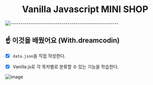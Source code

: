 <h1  align="center">Vanilla Javascript MINI SHOP</h1>

![-----------------------------------------------------](https://raw.githubusercontent.com/andreasbm/readme/master/assets/lines/rainbow.png)


## ☝️ 이것을 배웠어요 (With.dreamcodin)
- [X] `data.json`을 직접 작성한다.  <br/>
- [X] Vanilla js로 각 목차별로 분류할 수 있는 기능을 학습한다. 


![image](https://user-images.githubusercontent.com/98737388/211738368-af7c7fbe-7f10-43e5-b35d-c0f36c76c6fe.png)
